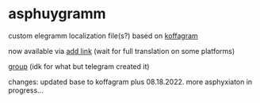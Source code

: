 # asphuygramm
custom elegramm localization file(s?)
based on <a href='https://t.me/koffagramupdates'>koffagram</a>

now available via <a href='https://t.me/setlanguage/asphuy'>add link</a> (wait for full translation on some platforms)

<a href='https://t.me/translation_asphuy'>group</a> (idk for what but telegram created it)


changes: updated base to koffagram plus 08.18.2022. more asphyxiaton in progress...
